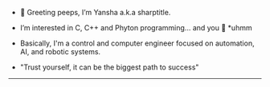 - 👋 Greeting peeps, I’m Yansha a.k.a sharptitle.
- I’m interested in C, C++ and Phyton programming... and you 👀 *uhmm
- Basically, I'm a control and computer engineer focused on automation, AI, and robotic systems.

- "Trust yourself, it can be the biggest path to success"
------------------------------------------------------------------------------------------------------------------------
<!---
pratamansha/pratamansha is a ✨ special ✨ repository because its `README.md` (this file) appears on your GitHub profile.
You can click the Preview link to take a look at your changes.
--->
